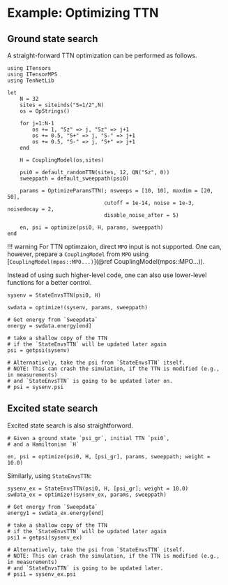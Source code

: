 # Example: Optimizing TTN

## Ground state search

A straight-forward TTN optimization can be performed as follows.

```
using ITensors
using ITensorMPS
using TenNetLib

let
    N = 32
    sites = siteinds("S=1/2",N)
    os = OpStrings()
    
    for j=1:N-1
        os += 1, "Sz" => j, "Sz" => j+1
        os += 0.5, "S+" => j, "S-" => j+1
        os += 0.5, "S-" => j, "S+" => j+1
    end
    
    H = CouplingModel(os,sites)

    psi0 = default_randomTTN(sites, 12, QN("Sz", 0))
    sweeppath = default_sweeppath(psi0)

    params = OptimizeParamsTTN(; nsweeps = [10, 10], maxdim = [20, 50],
                               cutoff = 1e-14, noise = 1e-3, noisedecay = 2,
                               disable_noise_after = 5)

    en, psi = optimize(psi0, H, params, sweeppath)
end
```

!!! warning
    For TTN optimzaion, direct `MPO` input is not supported. One can, however, prepare a
    `CouplingModel` from `MPO` using
    [`CouplingModel(mpos::MPO...)`](@ref CouplingModel(mpos::MPO...)). 
    

Instead of using such higher-level code, one can also use lower-level functions for a better
control.
```
sysenv = StateEnvsTTN(psi0, H)

swdata = optimize!(sysenv, params, sweeppath)

# Get energy from `Sweepdata`
energy = swdata.energy[end]

# take a shallow copy of the TTN
# if the `StateEnvsTTN` will be updated later again
psi = getpsi(sysenv)

# Alternatively, take the psi from `StateEnvsTTN` itself.
# NOTE: This can crash the simulation, if the TTN is modified (e.g., in measurements)
# and `StateEnvsTTN` is going to be updated later on.
# psi = sysenv.psi
```

## Excited state search

Excited state search is also straightforword.

```
# Given a ground state `psi_gr`, initial TTN `psi0`,
# and a Hamiltonian `H`

en, psi = optimize(psi0, H, [psi_gr], params, sweeppath; weight = 10.0)
```

Similarly, using `StateEnvsTTN`:
```
sysenv_ex = StateEnvsTTN(psi0, H, [psi_gr]; weight = 10.0)
swdata_ex = optimize!(sysenv_ex, params, sweeppath)

# Get energy from `Sweepdata`
energy1 = swdata_ex.energy[end]

# take a shallow copy of the TTN
# if the `StateEnvsTTN` will be updated later again
psi1 = getpsi(sysenv_ex)

# Alternatively, take the psi from `StateEnvsTTN` itself.
# NOTE: This can crash the simulation, if the TTN is modified (e.g., in measurements)
# and `StateEnvsTTN` is going to be updated later.
# psi1 = sysenv_ex.psi
```
